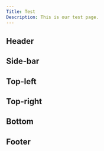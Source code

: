 ```yaml
---
Title: Test
Description: This is our test page.
---
```


<main class="test">

<div class="grid wrapper">
    <div class="header2"><h2>Header</h2></div>
    <div class="side-bar"><h2>Side-bar</h2></div>
    <div class="grid main">
        <div class="top-left"><h2>Top-left</h2></div>
        <div class="top-right"><h2>Top-right</h2></div>
        <div class="bottom"><h2>Bottom</h2></div>
    </div>
    <div class="footer2"><h2>Footer</h2></div>
</div>
</div>


</main>